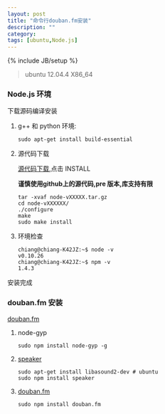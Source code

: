 ```yaml
---
layout: post
title: "命令行douban.fm安装"
description: ""
category: 
tags: [ubuntu,Node.js]
---
```

{% include JB/setup %}

> ubuntu 12.04.4 X86_64

### Node.js 环境
下载源码编译安装
	
1. g++ 和 python 环境:

	```
	sudo apt-get install build-essential
	```

2. 源代码下载

	[源代码下载](http://nodejs.org/),点击 INSTALL

	**谨慎使用github上的源代码,pre 版本,库支持有限**

	```
	tar -xvaf node-vXXXXX.tar.gz 
	cd node-vXXXXXX/
	./configure
	make
	sudo make install
	```

3. 环境检查

	```
	chiang@chiang-K42JZ:~$ node -v
	v0.10.26
	chiang@chiang-K42JZ:~$ npm -v
	1.4.3
	```
安装完成

### douban.fm 安装 

[douban.fm](https://github.com/turingou/douban.fm)

1. node-gyp

	```
	sudo npm install node-gyp -g
	```

2. [speaker](https://github.com/TooTallNate/node-speaker)

	```
	sudo apt-get install libasound2-dev # ubuntu
	sudo npm install speaker
	```

3. [douban.fm](https://github.com/turingou/douban.fm)

	```
	sudo npm install douban.fm
	```
